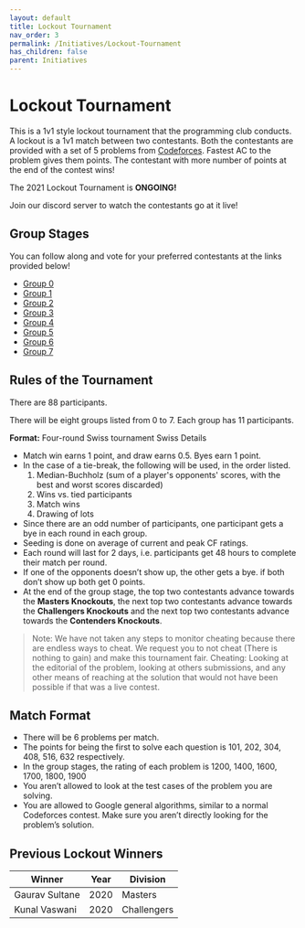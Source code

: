 ```yaml
---
layout: default
title: Lockout Tournament
nav_order: 3
permalink: /Initiatives/Lockout-Tournament
has_children: false
parent: Initiatives
---
```


# Lockout Tournament
This is a 1v1 style lockout tournament that the programming club conducts. A lockout is a 1v1 match between two contestants. Both the contestants are provided with a set of 5 problems from [Codeforces](https://codeforces.com/). Fastest AC to the problem gives them points. The contestant with more number of points at the end of the contest wins!


The 2021 Lockout Tournament is **ONGOING!**

Join our discord server to watch the contestants go at it live!

## Group Stages
You can follow along and vote for your preferred contestants at the links provided below!
- [Group 0](https://challonge.com/lockout_2021_group_0)
- [Group 1](https://challonge.com/lockout_2021_group_1)
- [Group 2](https://challonge.com/lockout_2021_group_2)
- [Group 3](https://challonge.com/lockout_2021_group_3)
- [Group 4](https://challonge.com/lockout_2021_group_4)
- [Group 5](https://challonge.com/lockout_2021_group_5)
- [Group 6](https://challonge.com/lockout_2021_group_6)
- [Group 7](https://challonge.com/lockout_2021_group_7)

## Rules of the Tournament

There are 88 participants.

There will be eight groups listed from 0 to 7. Each group has 11 participants.

**Format:** Four-round Swiss tournament
Swiss Details
- Match win earns 1 point, and draw earns 0.5. Byes earn 1 point.
- In the case of a tie-break, the following will be used, in the order listed.
	1. Median-Buchholz (sum of a player's opponents' scores, with the best and worst scores discarded)
	2. Wins vs. tied participants
	3. Match wins
	4. Drawing of lots
- Since there are an odd number of participants, one participant gets a bye in each round in each group.
- Seeding is done on average of current and peak CF ratings.
- Each round will last for 2 days, i.e. participants get 48 hours to complete their match per round.
- If one of the opponents doesn’t show up, the other gets a bye. if both don’t show up both get 0 points.
- At the end of the group stage, the top two contestants advance towards the **Masters Knockouts**, the next top two contestants advance towards the **Challengers Knockouts** and the next top two contestants advance towards the **Contenders Knockouts**.

> Note: We have not taken any steps to monitor cheating because there are endless ways to cheat. We request you to not cheat (There is nothing to gain) and make this tournament fair. Cheating: Looking at the editorial of the problem, looking at others submissions, and any other means of reaching at the solution that would not have been possible if that was a live contest.

## Match Format

- There will be 6 problems per match.
- The points for being the first to solve each question is 101, 202, 304, 408, 516, 632 respectively.
- In the group stages, the rating of each problem is 1200, 1400, 1600, 1700, 1800, 1900
- You aren’t allowed to look at the test cases of the problem you are solving.
- You are allowed to Google general algorithms, similar to a normal Codeforces contest. Make sure you aren’t directly looking for the problem’s solution.

## Previous Lockout Winners

| Winner         | Year | Division    |
| -------------- | ---- | ----------- |
| Gaurav Sultane | 2020 | Masters     |
| Kunal Vaswani  | 2020 | Challengers |

